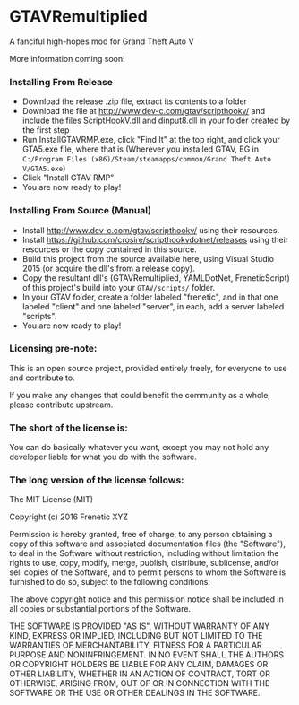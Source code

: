 # GTAVRemultiplied

A fanciful high-hopes mod for Grand Theft Auto V

More information coming soon!

### Installing From Release

- Download the release .zip file, extract its contents to a folder
- Download the file at http://www.dev-c.com/gtav/scripthookv/ and include the files ScriptHookV.dll and dinput8.dll in your folder created by the first step
- Run InstallGTAVRMP.exe, click "Find It" at the top right, and click your GTA5.exe file, where that is (Wherever you installed GTAV, EG in `C:/Program Files (x86)/Steam/steamapps/common/Grand Theft Auto V/GTA5.exe`)
- Click "Install GTAV RMP"
- You are now ready to play!

### Installing From Source (Manual)

- Install http://www.dev-c.com/gtav/scripthookv/ using their resources.
- Install https://github.com/crosire/scripthookvdotnet/releases using their resources or the copy contained in this source.
- Build this project from the source available here, using Visual Studio 2015 (or acquire the dll's from a release copy).
- Copy the resultant dll's (GTAVRemultiplied, YAMLDotNet, FreneticScript) of this project's build into your `GTAV/scripts/` folder.
- In your GTAV folder, create a folder labeled "frenetic", and in that one labeled "client" and one labeled "server", in each, add a server labeled "scripts".
- You are now ready to play!

### Licensing pre-note:

This is an open source project, provided entirely freely, for everyone to use and contribute to.

If you make any changes that could benefit the community as a whole, please contribute upstream.

### The short of the license is:

You can do basically whatever you want, except you may not hold any developer liable for what you do with the software.

### The long version of the license follows:

The MIT License (MIT)

Copyright (c) 2016 Frenetic XYZ

Permission is hereby granted, free of charge, to any person obtaining a copy
of this software and associated documentation files (the "Software"), to deal
in the Software without restriction, including without limitation the rights
to use, copy, modify, merge, publish, distribute, sublicense, and/or sell
copies of the Software, and to permit persons to whom the Software is
furnished to do so, subject to the following conditions:

The above copyright notice and this permission notice shall be included in all
copies or substantial portions of the Software.

THE SOFTWARE IS PROVIDED "AS IS", WITHOUT WARRANTY OF ANY KIND, EXPRESS OR
IMPLIED, INCLUDING BUT NOT LIMITED TO THE WARRANTIES OF MERCHANTABILITY,
FITNESS FOR A PARTICULAR PURPOSE AND NONINFRINGEMENT. IN NO EVENT SHALL THE
AUTHORS OR COPYRIGHT HOLDERS BE LIABLE FOR ANY CLAIM, DAMAGES OR OTHER
LIABILITY, WHETHER IN AN ACTION OF CONTRACT, TORT OR OTHERWISE, ARISING FROM,
OUT OF OR IN CONNECTION WITH THE SOFTWARE OR THE USE OR OTHER DEALINGS IN THE
SOFTWARE.
